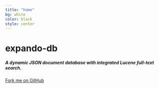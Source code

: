 ```yaml
---
title: "home"
bg: white
color: black
style: center
---
```




<span class="fa-stack subtlecircle" style="font-size:100px; background:rgba(255,166,0,0.1)">
  <i class="fa fa-circle fa-stack-2x text-white"></i>
  <i class="fa fa-database fa-stack-1x text-black"></i>
</span>

# **expando-db**

##### **A dynamic JSON document database with integrated Lucene full-text search.**

<span id="forkongithub">
  <a href="{{ site.source_link }}" class="bg-green">
    Fork me on GitHub
  </a>
</span>
